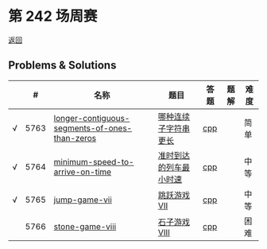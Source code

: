 # 第 242 场周赛

[返回](../../README.md)

## Problems & Solutions
|     | #   | 名称                 | 题目                  | 答题          | 题解 | 难度 |
| --- | --- | -------------------- | --------------------- | ------------- | ---- | ---- |
| √ | 5763 | [longer-contiguous-segments-of-ones-than-zeros](../../problems/longer-contiguous-segments-of-ones-than-zeros) | [哪种连续子字符串更长](../../problems/longer-contiguous-segments-of-ones-than-zeros/README.md) | [cpp](../../problems/longer-contiguous-segments-of-ones-than-zeros/SOLUTION.cpp) |   | 简单 |
| √ | 5764 | [minimum-speed-to-arrive-on-time](../../problems/minimum-speed-to-arrive-on-time) | [准时到达的列车最小时速](../../problems/minimum-speed-to-arrive-on-time/README.md) | [cpp](../../problems/minimum-speed-to-arrive-on-time/SOLUTION.cpp) |   | 中等 |
| √ | 5765 | [jump-game-vii](../../problems/jump-game-vii) | [跳跃游戏 VII](../../problems/jump-game-vii/README.md) | [cpp](../../problems/jump-game-vii/SOLUTION.cpp) |   | 中等 |
|  | 5766 | [stone-game-viii](../../problems/stone-game-viii) | [石子游戏 VIII](../../problems/stone-game-viii/README.md) | [cpp](../../problems/stone-game-viii/SOLUTION.cpp) |   | 困难 |
